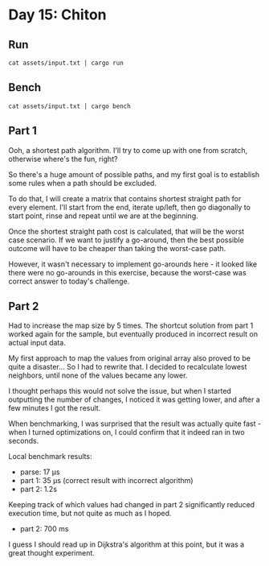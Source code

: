 # Day 15: Chiton

## Run

```
cat assets/input.txt | cargo run
```

## Bench

```
cat assets/input.txt | cargo bench
```

## Part 1

Ooh, a shortest path algorithm. I'll try to come up with one from scratch, 
otherwise where's the fun, right?

So there's a huge amount of possible paths, and my first goal is to establish 
some rules when a path should be excluded.

To do that, I will create a matrix that contains shortest straight path for every
element. I'll start from the end, iterate up/left, then go diagonally to start point,
rinse and repeat until we are at the beginning.

Once the shortest straight path cost is calculated, that will be the worst case 
scenario. If we want to justify a go-around, then the best possible outcome will have 
to be cheaper than taking the worst-case path.

However, it wasn't necessary to implement go-arounds here - it looked like there
were no go-arounds in this exercise, because the worst-case was correct
answer to today's challenge.

## Part 2

Had to increase the map size by 5 times. The shortcut solution from part 1 worked 
again for the sample, but eventually produced in incorrect result on actual input data.

My first approach to map the values from original array also proved to be quite a 
disaster... So I had to rewrite that. I decided to recalculate lowest neighbors, until
none of the values became any lower.

I thought perhaps this would not solve the issue, but when I started outputting the 
number of changes, I noticed it was getting lower, and after a few minutes 
I got the result.

When benchmarking, I was surprised that the result was actually quite fast  -
when I turned optimizations on, I could confirm that it indeed
ran in two seconds.

Local benchmark results:

* parse: 17 μs 
* part 1: 35 μs (correct result with incorrect algorithm)
* part 2: 1.2s 
 
Keeping track of which values had changed in part 2 significantly reduced
execution time, but not quite as much as I hoped.

* part 2: 700 ms

I guess I should read up in Dijkstra's algorithm at this point, but it was a great 
thought experiment.